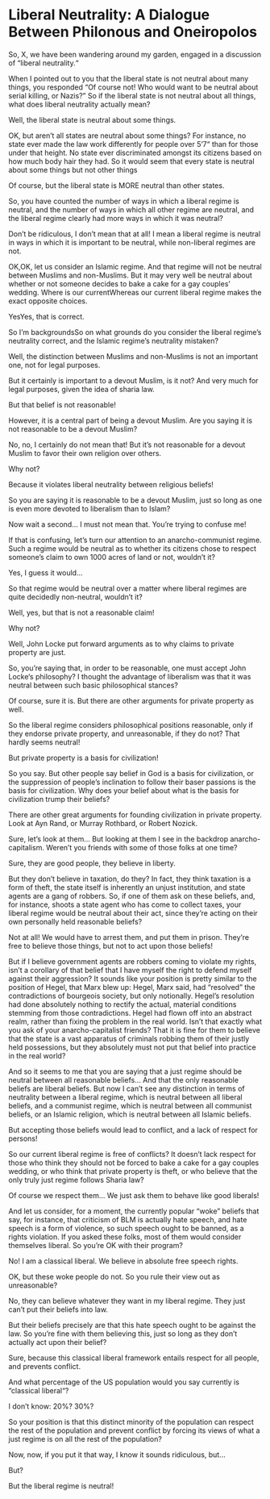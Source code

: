 # Liberal Neutrality: A Dialogue Between Philonous and Oneiropolos

So, X, we have been wandering around my garden, engaged in a discussion of “liberal neutrality.“

When I pointed out to you that the liberal state is not neutral about many
things, you responded “Of course not! Who would want to be neutral about serial
killing, or Nazis?” So if the liberal state is not neutral about all things,
what does liberal neutrality actually mean?

Well, the liberal state is neutral about some things.

OK, but aren’t all states are neutral about some things? For instance, no state
ever made the law work differently for people over 5‘7“ than for those under
that height. No state ever discriminated amongst its citizens based on how much
body hair they had. So it would seem that every state is neutral about some
things but not other things

Of course, but the liberal state is MORE neutral than other states.

So, you have counted the number of ways in which a liberal regime is neutral,
and the number of ways in which all other regime are neutral, and the liberal
regime clearly had more ways in which it was neutral?

Don’t be ridiculous, I don’t mean that at all! I mean a liberal regime is neutral in ways in
which it is important to be neutral, while non-liberal regimes are not.

OK,OK, let us consider an Islamic regime. And that regime will not be
neutral between Muslims and non-Muslims. But it may very well be neutral about
whether or not someone decides to bake a cake for a gay couples’ wedding. Where
is our currentWhereas our current liberal regime makes the exact opposite
choices.

YesYes, that is correct.

So I’m backgroundsSo on what grounds do you consider the liberal regime’s
neutrality correct, and the Islamic regime’s neutrality mistaken?

Well, the distinction between Muslims and non-Muslims is not an important one, not for legal purposes.

But it certainly is important to a devout Muslim, is it not? And very much for
legal purposes, given the idea of sharia law. 

But that belief is not reasonable!

However, it is a central part of being a devout Muslim. Are you saying it is not reasonable to be a devout Muslim?

No, no, I certainly do not mean that! But it’s not reasonable for a devout
Muslim to favor their own religion over others.

Why not?

Because it violates liberal neutrality between religious beliefs!

So you are saying it is reasonable to be a devout Muslim, just so long as one
is even more devoted to liberalism than to Islam?

Now wait a second... I must not mean that. You’re trying to confuse me!

If that is confusing, let’s turn our attention to an anarcho-communist regime.
Such a regime would be neutral as to whether its citizens chose to respect
someone’s claim to own 1000 acres of land or not, wouldn’t it?

Yes, I guess it would...

So that regime would be neutral over a matter where liberal regimes are quite decidedly non-neutral, wouldn’t it?

Well, yes, but that is not a reasonable claim!

Why not?

Well, John Locke put forward arguments as to why claims to private property are just.

So, you’re saying that, in order to be reasonable, one must accept John Locke‘s
philosophy? I thought the advantage of liberalism was that it was neutral
between such basic philosophical stances?

Of course, sure it is. But there are other arguments for private property as well.

So the liberal regime considers philosophical positions reasonable, only if
they endorse private property, and unreasonable, if they do not? That hardly
seems neutral!

But private property is a basis for civilization!

So you say. But other people say belief in God is a basis for civilization, or
the suppression of people’s inclination to follow their baser passions is the
basis for civilization. Why does your belief about what is the basis for
civilization trump their beliefs?

There are other great arguments for founding civilization in private property.
Look at Ayn Rand, or Murray Rothbard, or Robert Nozick.

Sure, let’s look at them... But looking at them I see in the backdrop
anarcho-capitalism. Weren’t you friends with some of those folks at one time?

Sure, they are good people, they believe in liberty.

But they don’t believe in taxation, do they? In fact, they think taxation is a
form of theft, the state itself is inherently an unjust institution, and state
agents are a gang of robbers. So, if one of them ask on these beliefs, and, for
instance, shoots a state agent who has come to collect taxes, your 
liberal regime would be neutral about their act, since they’re acting on their
own personally held reasonable beliefs?

Not at all! We would have to arrest them, and put them in prison. They’re free
to believe those things, but not to act upon those beliefs!

But if I believe government agents are robbers coming to violate my rights,
isn’t a corollary of that belief that I have myself the right to defend myself
against their aggression? It sounds like your position is pretty similar to the
position of Hegel, that Marx blew up: Hegel, Marx said, had “resolved” the
contradictions of bourgeois society, but only notionally. Hegel’s resolution
had done absolutely nothing to rectify the actual, material conditions stemming
from those contradictions. Hegel had flown off into an abstract realm, rather
than fixing the problem in the real world. Isn’t that exactly what you ask of
your anarcho-capitalist friends? That it is fine for them to believe that the
state is a vast apparatus of criminals robbing them of their justly held
possessions, but they absolutely must not put that belief into practice in the
real world?



And so it seems to me that you are saying that a just regime should be neutral
between all reasonable beliefs... And that the only reasonable beliefs are
liberal beliefs. But now I can’t see any distinction in terms of neutrality
between a liberal regime, which is neutral between all liberal beliefs, and a
communist regime, which is neutral between all communist beliefs, or an Islamic
religion, which is neutral between all Islamic beliefs.

But accepting those beliefs would lead to conflict, and a lack of respect for persons!

So our current liberal regime is free of conflicts? It doesn’t lack respect for
those who think they should not be forced to bake a cake for a gay couples
wedding, or who think that private property is theft, or who believe that the
only truly just regime follows Sharia law?

Of course we respect them... We just ask them to behave like good liberals!

And let us consider, for a moment, the currently popular “woke” beliefs that
say, for instance, that criticism of BLM is actually hate speech, and hate
speech is a form of violence, so such speech ought to be banned, as a rights
violation. If you asked these folks, most of them would consider themselves
liberal. So you’re OK with their program?

No! I am a classical liberal. We believe in absolute free speech rights.

OK, but these woke people do not. So you rule their view out as unreasonable?

No, they can believe whatever they want in my liberal regime. They just can’t put their beliefs into law.

But their beliefs precisely are that this hate speech ought to be against the law. So you’re fine with them believing this, just so long as they don’t actually act upon their belief?

Sure, because this classical liberal framework entails respect for all people, and prevents conflict. 

And what percentage of the US population would you say currently is “classical liberal“?

I don’t know: 20%? 30%?

So your position is that this distinct minority of the population can respect the rest of the population and prevent conflict by forcing its views of what a just regime is on all the rest of the population?

Now, now, if you put it that way, I know it sounds ridiculous, but...

But?

But the liberal regime is neutral!







